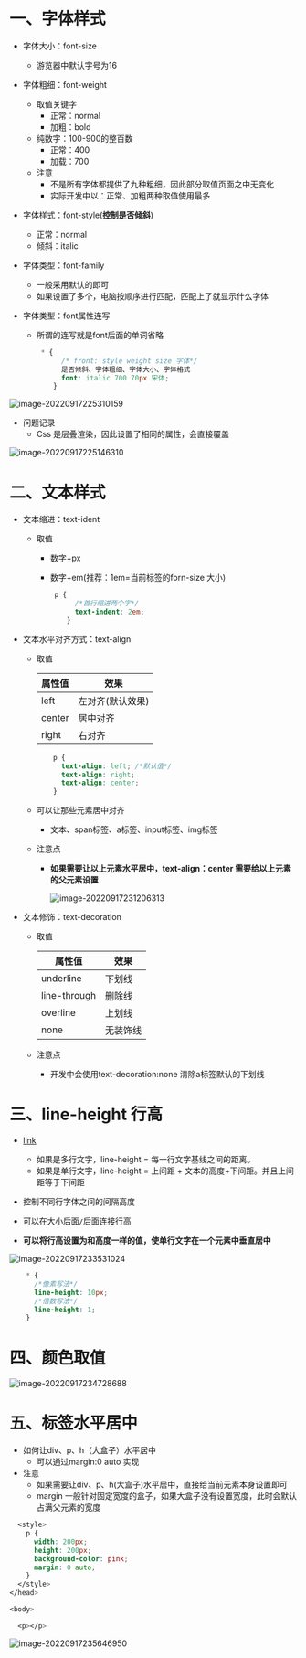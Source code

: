 # 一、字体样式

- 字体大小：font-size

  - 游览器中默认字号为16

- 字体粗细：font-weight

  - 取值关键字
    - 正常：normal
    - 加粗：bold
  - 纯数字：100-900的整百数
    - 正常：400
    - 加载：700
  - 注意
    - 不是所有字体都提供了九种粗细，因此部分取值页面之中无变化
    - 实际开发中以：正常、加粗两种取值使用最多

- 字体样式：font-style(**控制是否倾斜**)

  - 正常：normal
  - 倾斜：italic

- 字体类型：font-family

  - 一般采用默认的即可
  - 如果设置了多个，电脑按顺序进行匹配，匹配上了就显示什么字体

- 字体类型：font属性连写

  - 所谓的连写就是font后面的单词省略

    ```css
     * {
          /* front: style weight size 字体*/
          是否倾斜、字体粗细、字体大小、字体格式    
          font: italic 700 70px 宋体;
        }
    ```
    
    

![image-20220917225310159](https://yrecord.oss-cn-hangzhou.aliyuncs.com/picture/202209172253234.png)	

- 问题记录
  - Css 是层叠渲染，因此设置了相同的属性，会直接覆盖

![image-20220917225146310](https://yrecord.oss-cn-hangzhou.aliyuncs.com/picture/202209172251384.png)

# 二、文本样式

- 文本缩进：text-ident

  - 取值

    - 数字+px

    - 数字+em(推荐：1em=当前标签的forn-size 大小)

      ```css
       p {
            /*首行缩进两个字*/
            text-indent: 2em;
          }
      ```

      

- 文本水平对齐方式：text-align

  - 取值

    | 属性值 | 效果             |
    | ------ | ---------------- |
    | left   | 左对齐(默认效果) |
    | center | 居中对齐         |
    | right  | 右对齐           |

    ```css
        p {
          text-align: left; /*默认值*/
          text-align: right;
          text-align: center;
        }
    ```

    

  - 可以让那些元素居中对齐

    - 文本、span标签、a标签、input标签、img标签

  - 注意点

    - **如果需要让以上元素水平居中，text-align：center 需要给以上元素的父元素设置**

      ![image-20220917231206313](https://yrecord.oss-cn-hangzhou.aliyuncs.com/picture/202209172312373.png)

- 文本修饰：text-decoration

  - 取值

    | 属性值       | 效果     |
    | ------------ | -------- |
    | underline    | 下划线   |
    | line-through | 删除线   |
    | overline     | 上划线   |
    | none         | 无装饰线 |

  - 注意点

    - 开发中会使用text-decoration:none 清除a标签默认的下划线

# 三、line-height 行高

- [link](https://blog.csdn.net/sillies_3/article/details/100023507?ops_request_misc=%257B%2522request%255Fid%2522%253A%2522170360015016800222894350%2522%252C%2522scm%2522%253A%252220140713.130102334..%2522%257D&request_id=170360015016800222894350&biz_id=0&utm_medium=distribute.pc_search_result.none-task-blog-2~all~sobaiduend~default-1-100023507-null-null.142^v98^pc_search_result_base8&utm_term=line-height%E5%90%AB%E4%B9%89&spm=1018.2226.3001.4187)
  - 如果是多行文字，line-height = 每一行文字基线之间的距离。
  - 如果是单行文字，line-height = 上间距 + 文本的高度+下间距。并且上间距等于下间距

- 控制不同行字体之间的间隔高度
- 可以在大小后面`/`后面连接行高
- **可以将行高设置为和高度一样的值，使单行文字在一个元素中垂直居中**

![image-20220917233531024](https://yrecord.oss-cn-hangzhou.aliyuncs.com/picture/202209172335118.png)

```css
    * {
      /*像素写法*/
      line-height: 10px;
      /*倍数写法*/
      line-height: 1;
    }
```

# 四、颜色取值

![image-20220917234728688](https://yrecord.oss-cn-hangzhou.aliyuncs.com/picture/202209172347773.png)

# 五、标签水平居中

- 如何让div、p、h（大盒子）水平居中
  - 可以通过margin:0 auto 实现
- 注意
  - 如果需要让div、p、h(大盒子)水平居中，直接给当前元素本身设置即可
  - margin 一般针对固定宽度的盒子，如果大盒子没有设置宽度，此时会默认占满父元素的宽度

```css
  <style>
    p {
      width: 200px;
      height: 200px;
      background-color: pink;
      margin: 0 auto;
    }
  </style>
</head>

<body>

  <p></p>
```

![image-20220917235646950](https://yrecord.oss-cn-hangzhou.aliyuncs.com/picture/202209172356052.png)